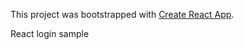 This project was bootstrapped with [Create React App](https://github.com/facebook/create-react-app).

React login sample
